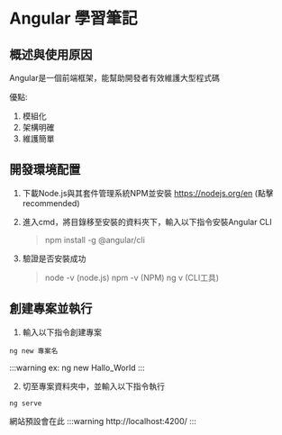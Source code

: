 # Angular 學習筆記
## 概述與使用原因
Angular是一個前端框架，能幫助開發者有效維護大型程式碼

優點:
1. 模組化
2. 架構明確
3. 維護簡單

## 開發環境配置
1. 下載Node.js與其套件管理系統NPM並安裝
    https://nodejs.org/en (點擊recommended)
    
2. 進入cmd，將目錄移至安裝的資料夾下，輸入以下指令安裝Angular CLI
    > npm install -g @angular/cli

3. 驗證是否安裝成功
    > node -v (node.js)
    > npm -v (NPM)
    > ng v  (CLI工具)

## 創建專案並執行
1. 輸入以下指令創建專案
```
ng new 專案名
```
:::warning
ex: ng new Hallo_World
:::

2. 切至專案資料夾中，並輸入以下指令執行
```
ng serve
```

網站預設會在此
:::warning
http://localhost:4200/
:::